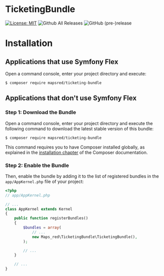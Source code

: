 TicketingBundle
============
[![License: MIT](https://img.shields.io/badge/License-MIT-blue.svg)](https://opensource.org/licenses/MIT)
![Github All Releases](https://img.shields.io/packagist/dt/maps_red/ticketing-bundle.svg)
![GitHub (pre-)release](https://img.shields.io/github/release/Mapsred/TicketingBundle/all.svg)


Installation
============

Applications that use Symfony Flex
----------------------------------

Open a command console, enter your project directory and execute:

```console
$ composer require mapsred/ticketing-bundle
```

Applications that don't use Symfony Flex
----------------------------------------

### Step 1: Download the Bundle

Open a command console, enter your project directory and execute the
following command to download the latest stable version of this bundle:

```console
$ composer require mapsred/ticketing-bundle
```

This command requires you to have Composer installed globally, as explained
in the [installation chapter](https://getcomposer.org/doc/00-intro.md)
of the Composer documentation.

### Step 2: Enable the Bundle

Then, enable the bundle by adding it to the list of registered bundles
in the `app/AppKernel.php` file of your project:

```php
<?php
// app/AppKernel.php

// ...
class AppKernel extends Kernel
{
    public function registerBundles()
    {
        $bundles = array(
            // ...
            new Maps_red\TicketingBundle\TicketingBundle(),
        );

        // ...
    }

    // ...
}
```
